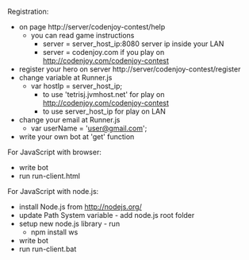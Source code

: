 Registration:
- on page http://server/codenjoy-contest/help
    + you can read game instructions
        * server = server_host_ip:8080 server ip inside your LAN
        * server = codenjoy.com if you play on http://codenjoy.com/codenjoy-contest
- register your hero on server http://server/codenjoy-contest/register
- change variable at Runner.js
    + var hostIp = server_host_ip;
        * to use 'tetrisj.jvmhost.net' for play on http://codenjoy.com/codenjoy-contest
        * to use server_host_ip for play on LAN
- change your email at Runner.js
    + var userName = 'user@gmail.com';
- write your own bot at 'get' function

For JavaScript with browser:
- write bot
- run run-client.html

For JavaScript with node.js:
- install Node.js from http://nodejs.org/
- update Path System variable - add node.js root folder
- setup new node.js library - run
    + npm install ws
- write bot
- run run-client.bat